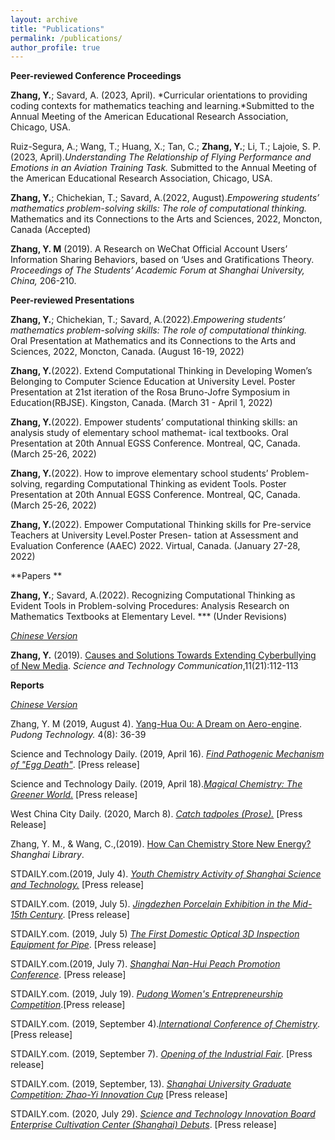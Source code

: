 ```yaml
---
layout: archive
title: "Publications"
permalink: /publications/
author_profile: true
---
```


**Peer-reviewed Conference Proceedings**

**Zhang, Y.**; Savard, A. (2023, April). *Curricular orientations to providing coding contexts for mathematics teaching and learning.*Submitted to the Annual Meeting of the American Educational Research Association, Chicago, USA.

Ruiz-Segura, A.; Wang, T.; Huang, X.; Tan, C.; **Zhang, Y.**; Li, T.; Lajoie, S. P. (2023, April).*Understanding The Relationship of Flying Performance and Emotions in an Aviation Training Task.* Submitted to the Annual Meeting of the American Educational Research Association, Chicago, USA.

**Zhang, Y.**; Chichekian, T.; Savard, A.(2022, August).*Empowering students’ mathematics problem-solving skills: The role of computational thinking.* Mathematics and its Connections to the Arts and Sciences, 2022, Moncton, Canada (Accepted)

**Zhang, Y. M** (2019). A Research on WeChat Official Account Users’ Information Sharing Behaviors, based on ‘Uses and Gratifications Theory. *Proceedings of The Students’ Academic Forum at Shanghai University, China,* 206-210.



**Peer-reviewed Presentations**

**Zhang, Y.**; Chichekian, T.; Savard, A.(2022).*Empowering students’ mathematics problem-solving skills: The role of computational thinking.* Oral Presentation at Mathematics and its Connections to the Arts and Sciences, 2022, Moncton, Canada. (August 16-19, 2022)

**Zhang, Y.**(2022). Extend Computational Thinking in Developing Women’s Belonging to Computer Science Education at University Level. Poster Presentation at 21st iteration of the Rosa Bruno-Jofre Symposium in Education(RBJSE). Kingston, Canada. (March 31 - April 1, 2022)

**Zhang, Y.**(2022). Empower students’ computational thinking skills: an analysis study of elementary school mathemat- ical textbooks. Oral Presentation at 20th Annual EGSS Conference. Montreal, QC, Canada.(March 25-26, 2022)

**Zhang, Y.**(2022). How to improve elementary school students’ Problem-solving, regarding Computational Thinking as evident Tools. Poster Presentation at 20th Annual EGSS Conference. Montreal, QC, Canada. (March 25-26, 2022)

**Zhang, Y.**(2022). Empower Computational Thinking skills for Pre-service Teachers at University Level.Poster Presen- tation at Assessment and Evaluation Conference (AAEC) 2022. Virtual, Canada. (January 27-28, 2022)



**Papers **

**Zhang, Y.**; Savard, A.(2022). Recognizing Computational Thinking as Evident Tools in Problem-solving Procedures: Analysis Research on Mathematics Textbooks at Elementary Level. *** (Under Revisions)

<u>*Chinese Version*</u> 

**Zhang, Y.** (2019). [Causes and Solutions Towards Extending Cyberbullying of New Media](https://drive.google.com/file/d/109KqIBVcK9SNzRzP4ZJtkYOOMm5d5Yf8/view?usp=sharing). *Science and Technology Communication*,11(21):112-113



**Reports** 

<u>*Chinese Version*</u>

Zhang, Y. M (2019, August 4). [Yang-Hua Ou: A Dream on Aero-engine](https://drive.google.com/file/d/1aQ4Ockg6SKhhFTyaJTa8-bIWfDm2RX9c/view?usp=sharing). *Pudong Technology.* 4(8): 36-39 

Science and Technology Daily. (2019, April 16). [*Find Pathogenic Mechanism of "Egg Death"*](https://drive.google.com/file/d/1smGSC4yXF5fuA0k3oQjIw0EFd4LzPZ89/view). [Press release] 

Science and Technology Daily. (2019, April 18).[*Magical Chemistry: The Greener World*.](https://drive.google.com/file/d/1GVnFGskluKnjFrnUT3TvoKLVt5iKVZtE/view?usp=sharing) [Press release] 

West China City Daily. (2020, March 8). [*Catch tadpoles (Prose).*](https://www.wccdaily.com.cn/shtml/hxdsb/20200308/126306.shtml) [Press Release]

Zhang, Y. M., & Wang, C.,(2019). [How Can Chemistry Store New Energy?](https://drive.google.com/file/d/19zQVRY1Gh_h6mT5g8b0iKh3Q7eICLVl6/view?usp=sharing) *Shanghai Library*. 

STDAILY.com.(2019, July 4). [*Youth Chemistry Activity of Shanghai Science and Technology.*](http://m.stdaily.com/02/shanghai/2019-07/05/content_776016.shtml) [Press release]

STDAILY.com. (2019, July 5). [*Jingdezhen Porcelain Exhibition in the Mid-15th Century*](https://drive.google.com/file/d/1vXc1ilwmnj8tbCyKxKec-TtXIZxOKw0D/view?usp=sharing). [Press release]

STDAILY.com. (2019, July 5) [*The First Domestic Optical 3D Inspection Equipment for Pipe*](http://m.stdaily.com/02/shanghai/2019-07/05/content_776016.shtml). [Press release]

STDAILY.com.(2019, July 7). [*Shanghai Nan-Hui Peach Promotion Conference*]( http://www.stdaily.com/02/shanghai/2019-07/07/content_776127.shtml). [Press release]

STDAILY.com. (2019, July 19). [*Pudong Women's Entrepreneurship Competition*](http://m.stdaily.com/02/shanghai/2019-07/19/content_778017.shtml).[Press release] 

STDAILY.com. (2019, September 4).[*International Conference of Chemistry*](http://www.stdaily.com/index/kejixinwen/2019-09/04/content_789517.shtml?from=singlemessage&isappinstalled=0). [Press release] 

STDAILY.com. (2019, September 7). [*Opening of the Industrial Fair*](http://search01.stdaily.com:8080/guestweb/s?searchWord=%25E5%25B7%25A5%25E5%258D%259A%25E4%25BC%259A%25E5%25BC%2580%25E5%25B9%2595%25E5%259C%25A8%25E5%258D%25B3&column=%25E5%2585%25A8%25E9%2583%25A8&wordPlace=0&orderBy=0&startTime=&endTime=&pageSize=10&pageNum=0&timeStamp=0&siteCode=N000008328&siteCodes=&checkHandle=1&strFileType=%25E5%2585%25A8%25E9%2583%25A8%25E6%25A0%25BC%25E5%25BC%258F&sonSiteCode=&areaSearchFlag=1&secondSearchWords=&countKey=%200&left_right_index=0). [Press release]

STDAILY.com. (2019, September, 13). [*Shanghai University Graduate Competition: Zhao-Yi Innovation Cup*](http://www.stdaily.com/02/shanghai/2019-07/13/content_777242.shtml) [Press release] 

STDAILY.com. (2020, July 29). [*Science and Technology Innovation Board Enterprise Cultivation Center (Shanghai) Debuts*](http://m.stdaily.com/index/kejixinwen/2020-07/29/content_978857.shtml). [Press release]

